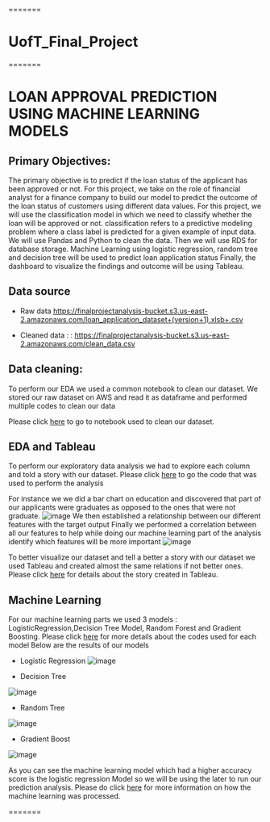 
=======
# UofT_Final_Project


=======
# LOAN APPROVAL PREDICTION USING MACHINE LEARNING MODELS

## Primary Objectives:

The primary objective is to predict if the loan status of the applicant has been approved or not. For this project, we take on the role of financial analyst for a finance company to build our model to predict the outcome of the loan status of customers using different data values. For this project, we will use the classification model in which we need to classify whether the loan will be approved or not. classification refers to a predictive modeling problem where a class label is predicted for a given example of input data.
We will use Pandas and Python to clean the data. Then we will use RDS  for database storage. 
Machine Learning using logistic regression, random tree and decision tree will be used to predict loan application status
Finally, the dashboard to visualize the findings and outcome will be using Tableau.

## Data source

- Raw data   https://finalprojectanalysis-bucket.s3.us-east-2.amazonaws.com/loan_application_dataset+(version+1).xlsb+.csv

- Cleaned data : : https://finalprojectanalysis-bucket.s3.us-east-2.amazonaws.com/clean_data.csv

## Data cleaning:

To perform our EDA we used a common notebook to clean our dataset. We stored our raw dataset on AWS and read it as dataframe and performed multiple codes to clean our data 

Please click [here](https://github.com/eelkord/UofT_Final_Project/blob/main/Clean%20data.ipynb) to go to notebook used to clean our dataset.

## EDA and Tableau

To perform our exploratory data analysis we had to explore each column and told a story with our dataset. 
Please click [here](https://github.com/eelkord/UofT_Final_Project/blob/fofomichelle/exploratory_analysis.ipynb) to go the code that was used to perform the analysis

For instance we we did a bar chart on education and discovered that part of our applicants were graduates as opposed to the ones that were not graduate.
![image](https://user-images.githubusercontent.com/99924850/181996284-6d8b5428-07ae-4abf-a494-5fd71bcb86ce.png)
We then established a relationship between our different features with the target output
Finally we performed a correlation between all our features to help while doing our machine learning part of the analysis identify which features will be more important
![image](https://user-images.githubusercontent.com/99924850/181996216-86000c0a-77cc-44ca-b152-5c6c7f103991.png)

To better visualize our dataset and tell a better a story with our dataset we used Tableau and created almost the same relations if not better ones. Please click [here](https://public.tableau.com/app/profile/reno4875/viz/LoanApprovalWorkbook/Story1) for details about the story created in Tableau.

## Machine Learning

For our machine learning parts we used 3 models : LogisticRegression,Decision Tree Model, Random Forest and Gradient Boosting. Please click [here](https://github.com/eelkord/UofT_Final_Project/blob/karishmasnh/Refactored%20and%20featured%20code%20-v3.ipynb) for more details about the codes used for each model 
Below are the results of our models
- Logistic Regression
![image](https://user-images.githubusercontent.com/99924850/181996515-a647b55d-5d67-4b39-97f7-933e759d4a12.png)

- Decision Tree

![image](https://user-images.githubusercontent.com/99924850/181996543-52ddfdff-207c-43f9-b2b3-23951c42c064.png)

- Random Tree

![image](https://user-images.githubusercontent.com/99924850/181996572-34812e95-f1ae-4454-a4ef-037ee17fcbbc.png)

- Gradient Boost


![image](https://user-images.githubusercontent.com/99924850/181996587-1a177a2b-19fb-4aa4-a657-a5acb29530be.png)

As you can see the machine learning model which had a higher accuracy score is the logistic regression Model so we will be using the later to run our prediction analysis. 
Please do click [here](https://github.com/eelkord/UofT_Final_Project/blob/karishmasnh/Description%20of%20ML%20model.docx) for more information on how the machine learning was processed.







=======



